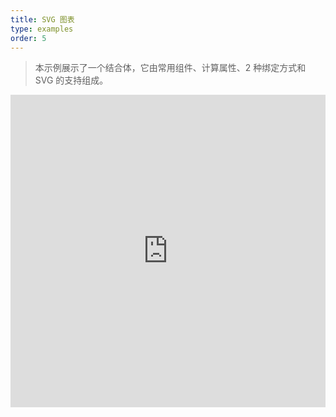 ```yaml
---
title: SVG 图表
type: examples
order: 5
---
```


> 本示例展示了一个结合体，它由常用组件、计算属性、2 种绑定方式和 SVG 的支持组成。

<iframe width="100%" height="500" src="https://jsfiddle.net/yyx990803/mhrckqgq/embedded/result,html,js,css" allowfullscreen="allowfullscreen" frameborder="0"></iframe>
